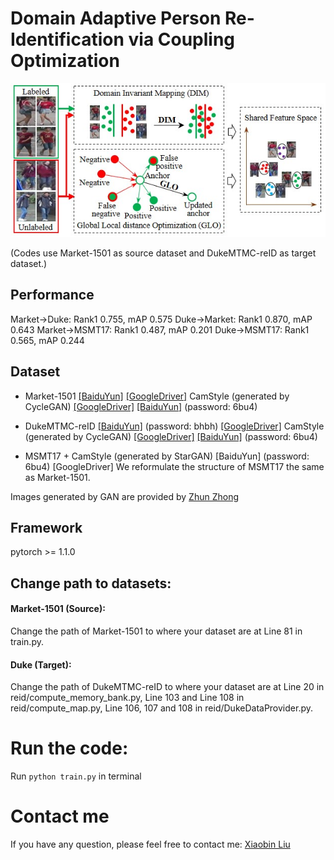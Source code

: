 # Domain Adaptive Person Re-Identification via Coupling Optimization
![](https://github.com/liu-xb/DIM_GLO/blob/master/intro.jpg)

(Codes use Market-1501 as source dataset and DukeMTMC-reID as target dataset.)
## Performance
Market->Duke: Rank1 0.755, mAP 0.575
Duke->Market: Rank1 0.870, mAP 0.643
Market->MSMT17: Rank1 0.487, mAP 0.201
Duke->MSMT17: Rank1 0.565, mAP 0.244

## Dataset

   - Market-1501 [[BaiduYun]](http://pan.baidu.com/s/1ntIi2Op) [[GoogleDriver]](https://drive.google.com/file/d/0B8-rUzbwVRk0c054eEozWG9COHM/view?usp=sharing) CamStyle (generated by CycleGAN) [[GoogleDriver]](https://drive.google.com/open?id=1klY3nBS2sD4pxcyUbSlhtfTk9ButMNW1) [[BaiduYun]](https://pan.baidu.com/s/1NHv1UfI9bKo1XrDx8g70ow) (password: 6bu4)
   
   - DukeMTMC-reID [[BaiduYun]](https://pan.baidu.com/s/1jS0XM7Var5nQGcbf9xUztw) (password: bhbh) [[GoogleDriver]](https://drive.google.com/open?id=1jjE85dRCMOgRtvJ5RQV9-Afs-2_5dY3O) CamStyle (generated by CycleGAN) [[GoogleDriver]](https://drive.google.com/open?id=1tNc-7C3mpSFa_xOti2PmUVXTEiqmJlUI) [[BaiduYun]](https://pan.baidu.com/s/1NHv1UfI9bKo1XrDx8g70ow) (password: 6bu4)
   
   - MSMT17 + CamStyle (generated by StarGAN) [BaiduYun] (password: 6bu4) [GoogleDriver] We reformulate the structure of MSMT17 the same as Market-1501.
   
   Images generated by GAN are provided by [Zhun Zhong](https://github.com/zhunzhong07)
   
## Framework
pytorch >= 1.1.0

## Change path to datasets:
#### Market-1501 (Source):
Change the path of Market-1501 to where your dataset are at Line 81 in train.py.

#### Duke (Target):
Change the path of DukeMTMC-reID to where your dataset are at Line 20 in reid/compute_memory_bank.py, Line 103 and Line 108 in reid/compute_map.py, Line 106, 107 and 108 in reid/DukeDataProvider.py.

# Run the code:
Run ``` python train.py ```  in terminal

# Contact me

If you have any question, please feel free to contact me: [Xiaobin Liu](http://liu-xb.github.io)
 
